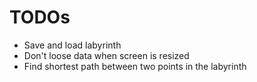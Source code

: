 # TODOs 

- Save and load labyrinth
- Don't loose data when screen is resized
- Find shortest path between two points in the labyrinth
